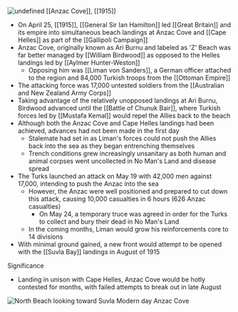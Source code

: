 
![undefined](https://upload.wikimedia.org/wikipedia/commons/4/4f/Anzac_Cove.jpg)
[[Anzac Cove]], [[1915]]

- On April 25, [[1915]], [[General Sir Ian Hamilton]] led [[Great Britain]] and its empire into simultaneous beach landings at Anzac Cove and [[Cape Helles]] as part of the [[Gallipoli Campaign]]
- Anzac Cove, originally known as Ari Burnu and labeled as 'Z' Beach was far better managed by [[William Birdwood]] as opposed to the Helles landings led by [[Aylmer Hunter-Weston]]
	- Opposing him was [[Liman von Sanders]], a German officer attached to the region and 84,000 Turkish troops from the [[Ottoman Empire]]
- The attacking force was 17,000 untested soldiers from the [[Australian and New Zealand Army Corps]]
- Taking advantage of the relatively unopposed landings at Ari Burnu, Birdwood advanced until the [[Battle of Chunuk Bair]], where Turkish forces led by [[Mustafa Kemal]] would repel the Allies back to the beach
- Although both the Anzac Cove and Cape Helles landings had been achieved, advances had not been made in the first day
	- Stalemate had set in as Liman's forces could not push the Allies back into the sea as they began entrenching themselves
	- Trench conditions grew increasingly unsanitary as both human and animal corpses went uncollected in No Man's Land and disease spread
- The Turks launched an attack on May 19 with 42,000 men against 17,000, intending to push the Anzac into the sea
	- However, the Anzac were well positioned and prepared to cut down this attack, causing 10,000 casualties in 6 hours (626 Anzac casualties)
		- On May 24, a temporary truce was agreed in order for the Turks to collect and bury their dead in No Man's Land
	- In the coming months, Liman would grow his reinforcements core to 14 divisions
- With minimal ground gained, a new front would attempt to be opened with the [[Suvla Bay]] landings in August of 1915

Significance
- Landing in unison with Cape Helles, Anzac Cove would be hotly contested for months, with failed attempts to break out in late August

![North Beach looking toward Suvla](https://upload.wikimedia.org/wikipedia/commons/thumb/6/65/View_of_Anzac_Cove_-_Gallipoli_Peninsula_-_Dardanelles_-_Turkey_-_01_%285734713946%29.jpg/1920px-View_of_Anzac_Cove_-_Gallipoli_Peninsula_-_Dardanelles_-_Turkey_-_01_%285734713946%29.jpg)
Modern day Anzac Cove